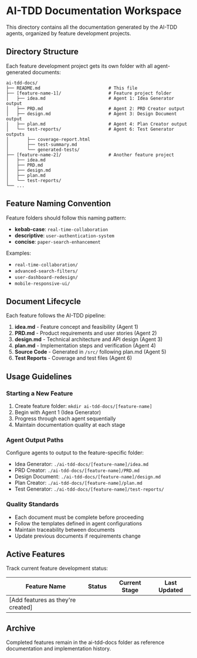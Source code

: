 # AI-TDD Documentation Workspace

This directory contains all the documentation generated by the AI-TDD agents, organized by feature development projects.

## Directory Structure

Each feature development project gets its own folder with all agent-generated documents:

```
ai-tdd-docs/
├── README.md                          # This file
├── [feature-name-1]/                  # Feature project folder
│   ├── idea.md                        # Agent 1: Idea Generator output
│   ├── PRD.md                         # Agent 2: PRD Creator output  
│   ├── design.md                      # Agent 3: Design Document output
│   ├── plan.md                        # Agent 4: Plan Creator output
│   └── test-reports/                  # Agent 6: Test Generator outputs
│       ├── coverage-report.html
│       ├── test-summary.md
│       └── generated-tests/
├── [feature-name-2]/                  # Another feature project
│   ├── idea.md
│   ├── PRD.md
│   ├── design.md
│   ├── plan.md
│   └── test-reports/
└── ...
```

## Feature Naming Convention

Feature folders should follow this naming pattern:
- **kebab-case**: `real-time-collaboration`
- **descriptive**: `user-authentication-system`
- **concise**: `paper-search-enhancement`

Examples:
- `real-time-collaboration/`
- `advanced-search-filters/`
- `user-dashboard-redesign/`
- `mobile-responsive-ui/`

## Document Lifecycle

Each feature follows the AI-TDD pipeline:

1. **idea.md** - Feature concept and feasibility (Agent 1)
2. **PRD.md** - Product requirements and user stories (Agent 2)  
3. **design.md** - Technical architecture and API design (Agent 3)
4. **plan.md** - Implementation steps and verification (Agent 4)
5. **Source Code** - Generated in `/src/` following plan.md (Agent 5)
6. **Test Reports** - Coverage and test files (Agent 6)

## Usage Guidelines

### Starting a New Feature
1. Create feature folder: `mkdir ai-tdd-docs/[feature-name]`
2. Begin with Agent 1 (Idea Generator)
3. Progress through each agent sequentially
4. Maintain documentation quality at each stage

### Agent Output Paths
Configure agents to output to the feature-specific folder:
- Idea Generator: `./ai-tdd-docs/[feature-name]/idea.md`
- PRD Creator: `./ai-tdd-docs/[feature-name]/PRD.md`
- Design Document: `./ai-tdd-docs/[feature-name]/design.md`
- Plan Creator: `./ai-tdd-docs/[feature-name]/plan.md`
- Test Generator: `./ai-tdd-docs/[feature-name]/test-reports/`

### Quality Standards
- Each document must be complete before proceeding
- Follow the templates defined in agent configurations
- Maintain traceability between documents
- Update previous documents if requirements change

## Active Features

Track current feature development status:

| Feature Name | Status | Current Stage | Last Updated |
|--------------|--------|---------------|--------------|
| [Add features as they're created] | | | |

## Archive

Completed features remain in the ai-tdd-docs folder as reference documentation and implementation history.
